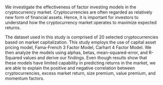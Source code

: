 
We investigate the effectiveness of factor investing models in the cryptocurrency market. Cryptocurrencies are often regarded as relatively new form of financial assets.  Hence, it is important for investors to understand how the cryptocurrency market operates to maximize expected returns. 

The dataset used in this study is comprised of 20 selected cryptocurrencies based on market capitalization. This study employs the use of capital asset pricing model, Fama-French 3 Factor Model, Carhart 4 Factor Model. We then analyze the models using alphas, betas, mean-squared-error, and R-Squared values and derive our findings. Even though results show that these models have limited capability in predicting returns in the market, we are able to explain the positive and negative correlation between cryptocurrencies, excess market return, size premium, value premium, and momentum factors.

